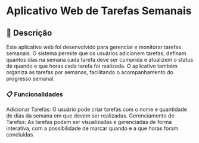 #  Aplicativo Web de Tarefas Semanais
## 🚀 Descrição
Este aplicativo web foi desenvolvido para gerenciar e monitorar tarefas semanais. O sistema permite que os usuários adicionem tarefas, definam quantos dias na semana cada tarefa deve ser cumprida e atualizem o status de quando e que horas cada tarefa foi realizada. O aplicativo também organiza as tarefas por semanas, facilitando o acompanhamento do progresso semanal.

### 📋  Funcionalidades
Adicionar Tarefas: O usuário pode criar tarefas com o nome e quantidade de dias da semana em que devem ser realizadas.
Gerenciamento de Tarefas: As tarefas podem ser visualizadas e gerenciadas de forma interativa, com a possibilidade de marcar quando e a que horas foram concluídas.

